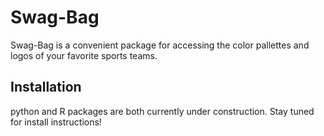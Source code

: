 # Swag-Bag

Swag-Bag is a convenient package for accessing the color pallettes and logos of your favorite sports teams.

## Installation

python and R packages are both currently under construction.  Stay tuned for install instructions!
